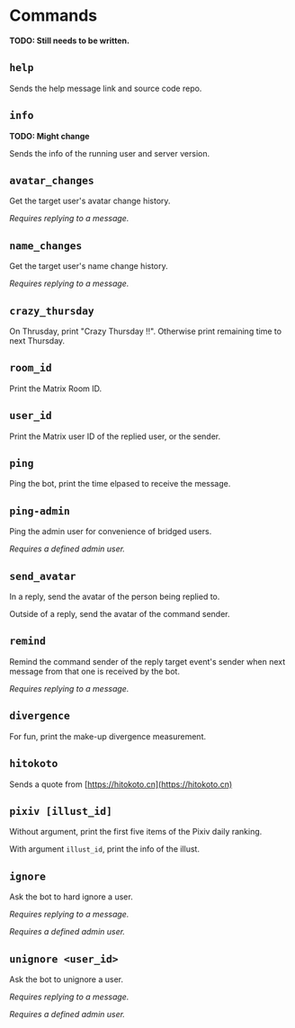# Commands

**TODO: Still needs to be written.**

## `help`

Sends the help message link and source code repo.

## `info`

**TODO: Might change**

Sends the info of the running user and server version.

## `avatar_changes`

Get the target user's avatar change history.

_Requires replying to a message._

## `name_changes`

Get the target user's name change history.

_Requires replying to a message._

## `crazy_thursday`

On Thrusday, print "Crazy Thursday !!". Otherwise print remaining time to next Thursday.

## `room_id`

Print the Matrix Room ID.

## `user_id`

Print the Matrix user ID of the replied user, or the sender.

## `ping`

Ping the bot, print the time elpased to receive the message.

## `ping-admin`

Ping the admin user for convenience of bridged users.

_Requires a defined admin user._

## `send_avatar`

In a reply, send the avatar of the person being replied to.

Outside of a reply, send the avatar of the command sender.

## `remind`

Remind the command sender of the reply target event's sender
when next message from that one is received by the bot.

_Requires replying to a message._

## `divergence`

For fun, print the make-up divergence measurement.

## `hitokoto`

Sends a quote from [https://hitokoto.cn](https://hitokoto.cn)

## `pixiv [illust_id]`

Without argument, print the first five items of the Pixiv daily ranking.

With argument `illust_id`, print the info of the illust.

## `ignore`

Ask the bot to hard ignore a user.

_Requires replying to a message._

_Requires a defined admin user._

## `unignore <user_id>`

Ask the bot to unignore a user.

_Requires replying to a message._

_Requires a defined admin user._

